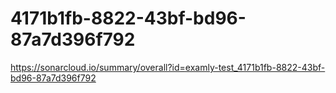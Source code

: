 # 4171b1fb-8822-43bf-bd96-87a7d396f792
https://sonarcloud.io/summary/overall?id=examly-test_4171b1fb-8822-43bf-bd96-87a7d396f792
